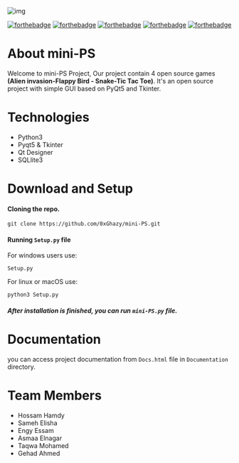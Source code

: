 ![img](https://user-images.githubusercontent.com/60070427/130398133-b0d73190-df70-435b-b1f0-a266be707758.jpg)

[![forthebadge](https://forthebadge.com/images/badges/built-by-developers.svg)](https://forthebadge.com) [![forthebadge](https://forthebadge.com/images/badges/made-with-python.svg)](https://forthebadge.com) [![forthebadge](https://forthebadge.com/images/badges/validated-html5.svg)](https://forthebadge.com) [![forthebadge](https://forthebadge.com/images/badges/uses-css.svg)](https://forthebadge.com) [![forthebadge](https://forthebadge.com/images/badges/uses-git.svg)](https://forthebadge.com)

# About mini-PS
Welcome to mini-PS Project, Our project contain 4 open source games <b>(Alien invasion-Flappy Bird - Snake-Tic Tac Toe)</b>. It's an open source project with simple GUI based on PyQt5 and Tkinter.<br>


# Technologies
- Python3
- Pyqt5 & Tkinter
- Qt Designer
- SQLlite3


# Download and Setup
#### Cloning the repo.
    git clone https://github.com/0xGhazy/mini-PS.git

#### Running `Setup.py` file 
For windows users use:

    Setup.py
For linux or macOS use:

    python3 Setup.py

##### After installation is finished, you can run `mini-PS.py` file.


# Documentation
you can access project documentation from `Docs.html` file in `Documentation` directory.


# Team Members
- Hossam Hamdy
- Sameh Elisha
- Engy Essam
- Asmaa Elnagar
- Taqwa Mohamed
- Gehad Ahmed

